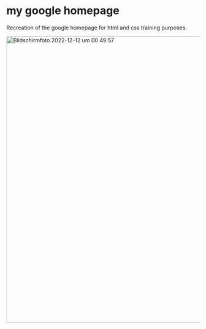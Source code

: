 # my google homepage

Recreation of the google homepage for html and css training purposes.

<img width="748" alt="Bildschirmfoto 2022-12-12 um 00 49 57" src="https://user-images.githubusercontent.com/110164826/206936583-c4becbf0-7605-4b13-9928-dd03fff6abf9.png">

